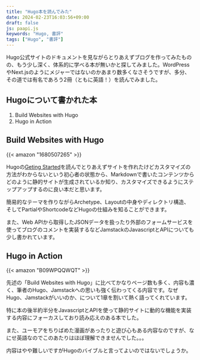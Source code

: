 ```yaml
---
title: "Hugo本を読んでみた"
date: 2024-02-23T16:03:56+09:00
draft: false
js: paapi.js
keywords: "Hugo, 書評"
tags: ["Hugo", "書評"]
---
```


Hugo公式サイトのドキュメントを見ながらとりあえずブログを作ってみたものの、もう少し深く、体系的に学べる本が無いかと探してみました。WordPressやNext.jsのようにメジャーではないのかあまり数多くなさそうですが、多分、その道では有名であろう2冊（ともに英語！）を読んでみました。

## Hugoについて書かれた本

1. Build Websites with Hugo
1. Hugo in Action

## Build Websites with Hugo

{{< amazon "1680507265" >}}

Hugoの[Geting Started](https://gohugo.io/getting-started/)を読んでとりあえずサイトを作れたけどカスタマイズの方法がわからないという初心者の状態から、Markdownで書いたコンテンツからどのように静的サイトが生成されているか知り、カスタマイズできるようにステップアップするのに良い本だと思います。

簡易的なテーマを作りながらArchetype、Layoutの中身やディレクトリ構造、そしてPartialやShortcodeなどHugoの仕組みを知ることができます。

また、Web APIから取得したJSONデータを扱ったり外部のフォームサービスを使ってブログのコメントを実装するなどJamstackのJavascriptとAPIについても少し書かれています。

## Hugo in Action

{{< amazon "B09WPQQWQT" >}}

先述の「Build Websites with Hugo」に比べてかなりページ数も多く、内容も濃く、筆者のHugo、Jamstackへの思いも強く伝わってくる内容です。なぜHugo、Jamstackがいいのか、について1章を割いて熱く語ってくれています。

特に本の後半約半分をJavascriptとAPIを使って静的サイトに動的な機能を実装する内容にフォーカスしており読み応えのある本でした。

また、ユーモアをちりばめた漫画があったりと遊び心もある内容なのですが、なにせ英語なのでこのあたりはほぼ理解できませんでした。。。

内容はやや難しいですがHugoのバイブルと言ってよいのではないでしょうか。


